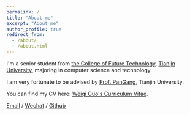 ```yaml
---
permalink: /
title: "About me"
excerpt: "About me"
author_profile: true
redirect_from: 
  - /about/
  - /about.html
---
```


I'm a senior student from [the College of Future Technology](http://qiushi.tju.edu.cn/), [Tianjin University](https://www.tju.edu.cn/), majoring in computer science and technology.

I am very fortunate to be advised by [Prof. PanGang](https://gpantju.github.io/index/), Tianjin University.

You can find my CV here: [Weiqi Guo's Curriculum Vitae](../assets/Curriculum_Vitae.pdf).

[Email](mailto:3020001089@tju.edu.cn) / [Wechat](../images/wechat.jpg) / [Github](https://github.com/TadzioGuo) 

